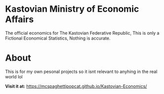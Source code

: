 # Kastovian Ministry of Economic Affairs

 The official economics for The Kastovian Federative Republic, This is only a Fictional Economical Statistics, Nothing is accurate.

# About

This is for my own pesonal projects so it isnt relevant to anyhing in the real world lol

**Visit it at:** https://mcspaghettipopcat.github.io/Kastovian-Economics/
